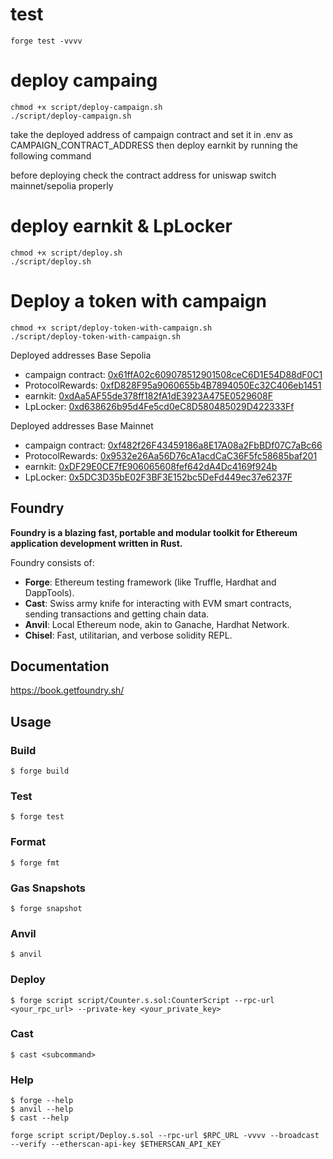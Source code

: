 # test
```shell
forge test -vvvv
```

# deploy campaing
```shell
chmod +x script/deploy-campaign.sh
./script/deploy-campaign.sh
```
take the deployed address of campaign contract and set it in .env as CAMPAIGN_CONTRACT_ADDRESS
then deploy earnkit by running the following command


before deploying 
check the contract address for uniswap
switch mainnet/sepolia properly
# deploy earnkit & LpLocker
```shell
chmod +x script/deploy.sh
./script/deploy.sh
```

# Deploy a token with campaign
```shell
chmod +x script/deploy-token-with-campaign.sh
./script/deploy-token-with-campaign.sh
```


Deployed addresses Base Sepolia
- campaign contract: [0x61ffA02c609078512901508ceC6D1E54D88dF0C1](https://sepolia.basescan.org/address/0x61ffA02c609078512901508ceC6D1E54D88dF0C1)
- ProtocolRewards: [0xfD828F95a9060655b4B7894050Ec32C406eb1451](https://sepolia.basescan.org/address/0xfD828F95a9060655b4B7894050Ec32C406eb1451)
- earnkit: [0xdAa5AF55de378ff182fA1dE3923A475E0529608F](https://sepolia.basescan.org/address/0xdaa5af55de378ff182fa1de3923a475e0529608f)
- LpLocker: [0xd638626b95d4Fe5cd0eC8D580485029D422333Ff](https://sepolia.basescan.org/address/0xd638626b95d4Fe5cd0eC8D580485029D422333Ff)

Deployed addresses Base Mainnet
- campaign contract: [0xf482f26F43459186a8E17A08a2FbBDf07C7aBc66](https://basescan.org/address/0xf482f26F43459186a8E17A08a2FbBDf07C7aBc66)
- ProtocolRewards: [0x9532e26Aa56D76cA1acdCaC36F5fc58685baf201](https://basescan.org/address/0x9532e26Aa56D76cA1acdCaC36F5fc58685baf201)
- earnkit: [0xDF29E0CE7fE906065608fef642dA4Dc4169f924b](https://basescan.org/address/0xDF29E0CE7fE906065608fef642dA4Dc4169f924b)
- LpLocker: [0x5DC3D35bE02F3BF3E152bc5DeFd449ec37e6237F](https://basescan.org/address/0x5DC3D35bE02F3BF3E152bc5DeFd449ec37e6237F)


## Foundry

**Foundry is a blazing fast, portable and modular toolkit for Ethereum application development written in Rust.**

Foundry consists of:

-   **Forge**: Ethereum testing framework (like Truffle, Hardhat and DappTools).
-   **Cast**: Swiss army knife for interacting with EVM smart contracts, sending transactions and getting chain data.
-   **Anvil**: Local Ethereum node, akin to Ganache, Hardhat Network.
-   **Chisel**: Fast, utilitarian, and verbose solidity REPL.

## Documentation

https://book.getfoundry.sh/

## Usage

### Build

```shell
$ forge build
```

### Test

```shell
$ forge test
```

### Format

```shell
$ forge fmt
```

### Gas Snapshots

```shell
$ forge snapshot
```

### Anvil

```shell
$ anvil
```

### Deploy

```shell
$ forge script script/Counter.s.sol:CounterScript --rpc-url <your_rpc_url> --private-key <your_private_key>
```

### Cast

```shell
$ cast <subcommand>
```

### Help

```shell
$ forge --help
$ anvil --help
$ cast --help
```

```shell
forge script script/Deploy.s.sol --rpc-url $RPC_URL -vvvv --broadcast --verify --etherscan-api-key $ETHERSCAN_API_KEY
```
